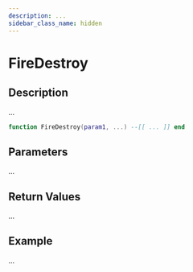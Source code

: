 ```yaml
---
description: ...
sidebar_class_name: hidden
---
```


# FireDestroy

## Description

...

```lua
function FireDestroy(param1, ...) --[[ ... ]] end
```

## Parameters

...

## Return Values

...

## Example

...

